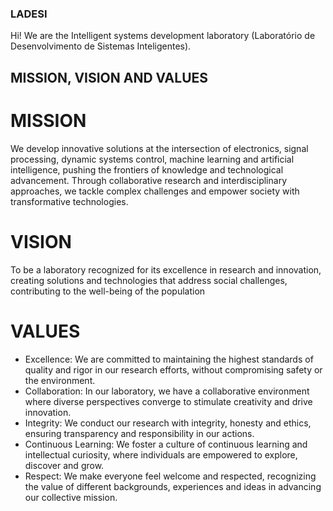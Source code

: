 ### LADESI

Hi! We are the Intelligent systems development laboratory (Laboratório de Desenvolvimento de Sistemas Inteligentes).

## MISSION, VISION AND VALUES

# MISSION

We develop innovative solutions at the intersection of electronics, signal processing, dynamic systems control, machine learning and artificial intelligence, pushing the frontiers of knowledge and technological advancement. Through collaborative research and interdisciplinary approaches, we tackle complex challenges and empower society with transformative technologies.

# VISION

To be a laboratory recognized for its excellence in research and innovation, creating solutions and technologies that address social challenges, contributing to the well-being of the population

# VALUES

- Excellence: We are committed to maintaining the highest standards of quality and rigor in our research efforts, without compromising safety or the environment.
- Collaboration: In our laboratory, we have a collaborative environment where diverse perspectives converge to stimulate creativity and drive innovation.
- Integrity: We conduct our research with integrity, honesty and ethics, ensuring transparency and responsibility in our actions.
- Continuous Learning: We foster a culture of continuous learning and intellectual curiosity, where individuals are empowered to explore, discover and grow.
- Respect: We make everyone feel welcome and respected, recognizing the value of different backgrounds, experiences and ideas in advancing our collective mission.

<!--
"windows" + "." => Já mostra os emojis!
Guia de markdown - https://docs.pipz.com/central-de-ajuda/learning-center/guia-basico-de-markdown#open
Site de emojis - https://emojipedia.org/search/?q=bag
Repositório do Github Stats - https://github.com/anuraghazra/github-readme-stats
Repositorio Exemplo - https://github.com/rafaballerini/rafaballerini
Site de Badges 1 - https://dev.to/envoy_/150-badges-for-github-pnk
Fazedor de gifs - https://picrew.me/image_maker/338224
Passo a passo de como adicionar a cobrinha de commit - https://www.instagram.com/p/CPjUBhXDNEE/
Dev Icons: https://devicon.dev/
-->

<!--
 <div>
  <a href="https://github.com/davidcoelho89">
  <img height="180em" src="https://github-readme-stats.vercel.app/api?username=davidcoelho89&show_icons=true&theme=dracula&include_all_commits=true&count_private=true"/>
  <img height="180em" src="https://github-readme-stats.vercel.app/api/top-langs/?username=davidcoelho89&layout=compact&langs_count=7&theme=dracula"/>
</div>

##

-->

<!--
- 🔭 I’m currently working at ... Federal University of Ceará (UFC), as an Assistant Professor
- 🌱 I’m currently learning ...
- 👯 I’m looking to collaborate on ...
- 🤔 I’m looking for help with ...
- 💬 Ask me about ...
- 📫 How to reach me: david.coelho@sobral.ufc.br
- 😄 Other medias: https://linktr.ee/davidncoelho
- ⚡ Fun fact: ...
-->
